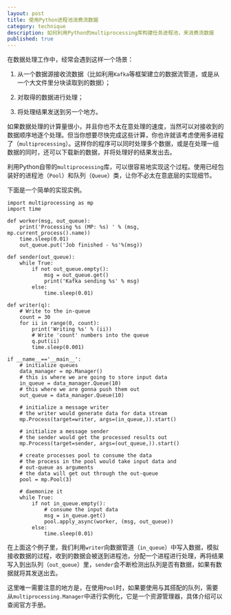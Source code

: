 ```yaml
---
layout: post
title: 使用Python进程池消费流数据
category: technique
description: 如何利用Python的multiprocessing库构建任务进程池，来消费流数据
published: true
---
```


在数据处理工作中，经常会遇到这样一个场景：

1. 从一个数据源接收流数据（比如利用`Kafka`等框架建立的数据流管道，或是从一个大文件里分块读取到的数据）；

2. 对取得的数据进行处理；

3. 将处理结果发送到另一个地方。

如果数据处理的计算量很小，并且你也不太在意处理的速度，当然可以对接收到的数据顺序地逐个处理。但当你想要尽快完成这些计算，你也许就该考虑使用多进程了（`multiprocessing`）。这样你的程序可以同时处理多个数据，或是在处理一组数据的同时，还可以下载新的数据，并将处理好的结果发出去。

利用Python自带的`multiprocessing`库，可以很容易地实现这个过程。使用已经包装好的进程池（`Pool`）和队列（`Queue`）类，让你不必太在意底层的实现细节。

下面是一个简单的实现实例。

    import multiprocessing as mp  
    import time

    def worker(msg, out_queue):
        print('Processing %s (MP: %s) ' % (msg, mp.current_process().name))
        time.sleep(0.01)
        out_queue.put('Job finished - %s'%(msg))

    def sender(out_queue):
        while True:
            if not out_queue.empty():
                msg = out_queue.get()
                print('Kafka sending %s' % msg)
            else:
                time.sleep(0.01)

    def writer(q):
        # Write to the in-queue
        count = 30
        for ii in range(0, count):
            print('Writing %s' % (ii))
            # Write 'count' numbers into the queue
            q.put(ii)
            time.sleep(0.001)

    if __name__=='__main__':  
        # initialize queues
        data_manager = mp.Manager()
        # this is where we are going to store input data
        in_queue = data_manager.Queue(10)
        # this where we are gonna push them out
        out_queue = data_manager.Queue(10)

        # initialize a message writer
        # the writer would generate data for data stream
        mp.Process(target=writer, args=(in_queue,)).start()

        # initialize a message sender
        # the sender would get the processed results out
        mp.Process(target=sender, args=(out_queue,)).start()

        # create processes pool to consume the data
        # the process in the pool would take input data and
        # out-queue as arguments
        # the data will get out through the out-queue
        pool = mp.Pool(3)

        # daemonize it
        while True:
            if not in_queue.empty():
                # consume the input data
                msg = in_queue.get()
                pool.apply_async(worker, (msg, out_queue))
            else:
                time.sleep(0.01)


在上面这个例子里，我们利用`writer`向数据管道（`in_queue`）中写入数据，模拟接收数据的过程，收到的数据会被送到进程池，分配一个进程进行处理，再将结果写入到出队列（`out_queue`）里，`sender`会不断检测出队列是否有数据，如果有数据就将其发送出去。

这里唯一需要注意的地方是，在使用`Pool`时，如果要使用与其搭配的队列，需要从`multiprocessing.Manager`中进行实例化，它是一个资源管理器，具体介绍可以查阅官方手册。

